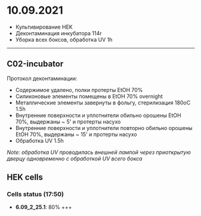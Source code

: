 10.09.2021
==========

- Культивирование HEK
- Деконтаминация инкубатора 114r
- Уборка всех боксов, обработка UV 1h

---

## С02-incubator
Протокол деконтаминации:
- Содержимое удалено, полки протерты EtOH 70%
- Силиконовые элементы помещены в EtOH 70% overnight
- Металлические элементы завернуты в фольгу, стерилизация 180oC 1.5h
- Внутренние поверхности и уплотнители обильно орошены EtOH 70%, выдержаны ~ 5' и протерты насухо
- Внутренние поверхности и уплотнители повторно обильно орошены EtOH 70%, выдержаны ~ 15' и протерты насухо
- Обработка UV 1.5h

*Note: обработка UV проводилась внешней лампой через приоткрытую дверцу одновременно с обработкой UV всего бокса*

## HEK cells
### Cells status (17:50)
- **6.09_2_25.1**: 80% +++
